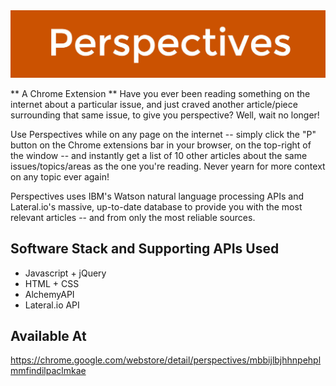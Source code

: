 <img src="/header.jpg"/>

** A Chrome Extension **
Have you ever been reading something on the internet about a particular issue, and just craved another article/piece surrounding that same issue, to give you perspective? Well, wait no longer! 

Use Perspectives while on any page on the internet -- simply click the "P" button on the Chrome extensions bar in your browser, on the top-right of the window -- and instantly get a list of 10 other articles about the same issues/topics/areas as the one you're reading. Never yearn for more context on any topic ever again!

Perspectives uses IBM's Watson natural language processing APIs and Lateral.io's massive, up-to-date database to provide you with the most relevant articles -- and from only the most reliable sources. 

## Software Stack and Supporting APIs Used
- Javascript + jQuery
- HTML + CSS
- AlchemyAPI
- Lateral.io API

## Available At
https://chrome.google.com/webstore/detail/perspectives/mbbijlbjhhnpehplmmfindilpaclmkae